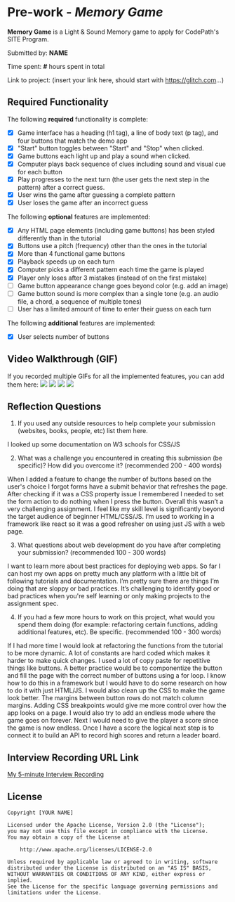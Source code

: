 # Pre-work - *Memory Game*

**Memory Game** is a Light & Sound Memory game to apply for CodePath's SITE Program. 

Submitted by: **NAME**

Time spent: **#** hours spent in total

Link to project: (insert your link here, should start with https://glitch.com...)

## Required Functionality

The following **required** functionality is complete:

* [x] Game interface has a heading (h1 tag), a line of body text (p tag), and four buttons that match the demo app
* [x] "Start" button toggles between "Start" and "Stop" when clicked. 
* [x] Game buttons each light up and play a sound when clicked. 
* [x] Computer plays back sequence of clues including sound and visual cue for each button
* [x] Play progresses to the next turn (the user gets the next step in the pattern) after a correct guess. 
* [x] User wins the game after guessing a complete pattern
* [x] User loses the game after an incorrect guess

The following **optional** features are implemented:

* [x] Any HTML page elements (including game buttons) has been styled differently than in the tutorial
* [x] Buttons use a pitch (frequency) other than the ones in the tutorial
* [x] More than 4 functional game buttons
* [x] Playback speeds up on each turn
* [x] Computer picks a different pattern each time the game is played
* [x] Player only loses after 3 mistakes (instead of on the first mistake)
* [ ] Game button appearance change goes beyond color (e.g. add an image)
* [ ] Game button sound is more complex than a single tone (e.g. an audio file, a chord, a sequence of multiple tones)
* [ ] User has a limited amount of time to enter their guess on each turn

The following **additional** features are implemented:

- [x] User selects number of buttons

## Video Walkthrough (GIF)

If you recorded multiple GIFs for all the implemented features, you can add them here:
![](https://github.com/AutonomousDev/MemoryGame/blob/main/2022-03-22%2014-16-44_2.gif?raw=true)
![](gif2-link-here)
![](gif3-link-here)
![](gif4-link-here)

## Reflection Questions
1. If you used any outside resources to help complete your submission (websites, books, people, etc) list them here. 

I looked up some documentation on W3 schools for CSS/JS

2. What was a challenge you encountered in creating this submission (be specific)? How did you overcome it? (recommended 200 - 400 words) 

When I added a feature to change the number of buttons based on the user's choice I forgot forms have a submit behavior that refreshes the page. After checking if it was a CSS property issue I remembered I needed to set the form action to do nothing when I press the button. 
Overall this wasn’t a very challenging assignment. I feel like my skill level is significantly beyond the target audience of beginner HTML/CSS/JS. I’m used to working in a framework like react so it was a good refresher on using just JS with a web page.


3. What questions about web development do you have after completing your submission? (recommended 100 - 300 words) 

I want to learn more about best practices for deploying web apps. So far I can host my own apps on pretty much any platform with a little bit of following tutorials and documentation. I’m pretty sure there are things I’m doing that are sloppy or bad practices. It’s challenging to identify good or bad practices when you're self learning or only making projects to the assignment spec.

4. If you had a few more hours to work on this project, what would you spend them doing (for example: refactoring certain functions, adding additional features, etc). Be specific. (recommended 100 - 300 words) 

If I had more time I would look at refactoring the functions from the tutorial to be more dynamic. A lot of constants are hard coded which makes it harder to make quick changes. 
I used a lot of copy paste for repetitive things like buttons. A better practice would be to componentize the button and fill the page with the correct number of buttons using a for loop. I know how to do this in a framework but I would have to do some research on how to do it with just HTML/JS.
I would also clean up the CSS to make the game look better. The margins between button rows do not match column margins. Adding CSS breakpoints would give me more control over how the app looks on a page. 
I would also try to add an endless mode where the game goes on forever. Next I would need to give the player a score since the game is now endless. Once I have a score the logical next step is to connect it to build an API to record high scores and return a leader board. 



## Interview Recording URL Link

[My 5-minute Interview Recording](your-link-here)


## License

    Copyright [YOUR NAME]

    Licensed under the Apache License, Version 2.0 (the "License");
    you may not use this file except in compliance with the License.
    You may obtain a copy of the License at

        http://www.apache.org/licenses/LICENSE-2.0

    Unless required by applicable law or agreed to in writing, software
    distributed under the License is distributed on an "AS IS" BASIS,
    WITHOUT WARRANTIES OR CONDITIONS OF ANY KIND, either express or implied.
    See the License for the specific language governing permissions and
    limitations under the License.
